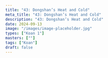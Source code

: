```yaml
---
title: "43: Dongshan’s Heat and Cold"
meta_title: "43: Dongshan’s Heat and Cold"
description: "43: Dongshan’s Heat and Cold"
date: 2024-09-13
image: "/images/image-placeholder.jpg"
types: ["Koan 1"]
masters: [""]
tags: ["Koan"]
draft: false
---
```


